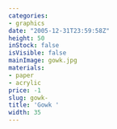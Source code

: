 ```yaml
---
categories:
- graphics
date: "2005-12-31T23:59:58Z"
height: 50
inStock: false
isVisible: false
mainImage: gowk.jpg
materials:
- paper
- acrylic
price: -1
slug: gowk-
title: 'Gowk '
width: 35
---
```


